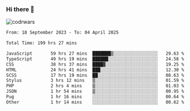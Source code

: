 ### Hi there 👋


![codrwars](https://www.codewars.com/users/rsschool_c9af20f58c35c696/badges/micro) 

<!--START_SECTION:waka-->

```txt
From: 18 September 2023 - To: 04 April 2025

Total Time: 199 hrs 27 mins

JavaScript       59 hrs 27 mins  ███████▒░░░░░░░░░░░░░░░░░   29.63 %
TypeScript       49 hrs 19 mins  ██████░░░░░░░░░░░░░░░░░░░   24.58 %
CSS              38 hrs 37 mins  ████▓░░░░░░░░░░░░░░░░░░░░   19.25 %
HTML             24 hrs 41 mins  ███░░░░░░░░░░░░░░░░░░░░░░   12.30 %
SCSS             17 hrs 19 mins  ██░░░░░░░░░░░░░░░░░░░░░░░   08.63 %
Stylus           3 hrs 12 mins   ▒░░░░░░░░░░░░░░░░░░░░░░░░   01.59 %
PHP              2 hrs 4 mins    ▒░░░░░░░░░░░░░░░░░░░░░░░░   01.03 %
JSON             1 hr 54 mins    ▒░░░░░░░░░░░░░░░░░░░░░░░░   00.95 %
Pug              1 hr 16 mins    ░░░░░░░░░░░░░░░░░░░░░░░░░   00.64 %
Other            1 hr 14 mins    ░░░░░░░░░░░░░░░░░░░░░░░░░   00.62 %
```

<!--END_SECTION:waka-->
